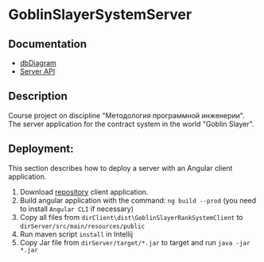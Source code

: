 # GoblinSlayerSystemServer

## Documentation
- [dbDiagram](https://dbdiagram.io/d)
- [Server API](https://app.swaggerhub.com/apis/ForsaiR/GoblinSlayerSystem/)

## Description

Course project on discipline "Методология программной инженерии".
The server application for the contract system in the world "Goblin Slayer".

## Deployment:
This section describes how to deploy a server with an Angular client application.

1. Download [repository](https://github.com/BlackIIIFOX/GoblinSlayerRankSystemClient) client application.
2. Build angular application with the command:
`ng build --prod` (you need to install `Angular CLI` if necessary)
3. Copy all files from `dirClient\dist\GoblinSlayerRankSystemClient` to `dirServer/src/main/resources/public`
4. Run maven script `install` in Intellij
5. Copy Jar file from `dirServer/target/*.jar` to target and
run `java -jar *.jar`
